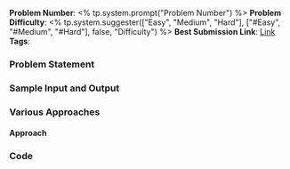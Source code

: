 **Problem Number**: <% tp.system.prompt("Problem Number") %>
**Problem Difficulty**: <% tp.system.suggester(["Easy", "Medium", "Hard"], ["#Easy", "#Medium", "#Hard"], false, "Difficulty") %>
**Best Submission Link**: [Link]( <% tp.system.clipboard()%>)
**Tags**: 

### Problem Statement

### Sample Input and Output

### Various Approaches

#### Approach 

### Code

```typescript
```
